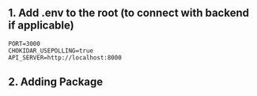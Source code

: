 

## 1. Add .env to the root (to connect with backend if applicable)

```
PORT=3000
CHOKIDAR_USEPOLLING=true
API_SERVER=http://localhost:8000
```

## 2. Adding Package


